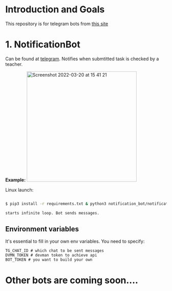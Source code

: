 # Introduction and Goals
This repository is for telegram bots from [this site](https://dvmn.org/modules/chat-bots/)

# 1. NotificationBot
Can be found at [telegram](t.me/DvmnFirstBot).
Notifies when submtitted task is checked by a teacher.

**Example:**
<img width="343" alt="Screenshot 2022-03-20 at 15 41 21" src="https://user-images.githubusercontent.com/50524041/159160518-0e32c756-0191-411f-8353-7a07f2a03e4c.png">

Linux launch:

```bash

$ pip3 install -r requirements.txt & python3 notification_bot/notification_bot.py

starts infinite loop. Bot sends messages.

```

## Environment variables
It's essential to fill in your own env variables. You need to specify:
```
TG_CHAT_ID # which chat to be sent messages
DVMN_TOKEN # devman token to achieve api
BOT_TOKEN # you want to build your own
```


# Other bots are coming soon....
